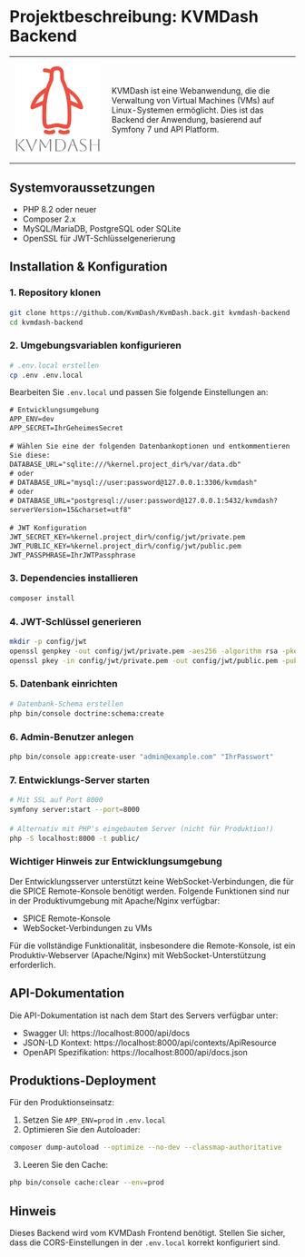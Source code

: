 # Projektbeschreibung: KVMDash Backend

<table style="border-collapse: collapse; width: 100%;">
    <tr>
        <td style="width: 150px; padding: 10px; vertical-align: middle;">
            <img src="https://github.com/KvmDash/.github/raw/main/profile/kvmdash.svg" alt="KvmDash Logo" style="max-width: 100%;">
        </td>
        <td style="padding: 10px; vertical-align: middle;">
            KVMDash ist eine Webanwendung, die die Verwaltung von Virtual Machines (VMs) auf Linux-Systemen ermöglicht. 
            Dies ist das Backend der Anwendung, basierend auf Symfony 7 und API Platform.</td>
    </tr>
</table>

## Systemvoraussetzungen

* PHP 8.2 oder neuer
* Composer 2.x
* MySQL/MariaDB, PostgreSQL oder SQLite
* OpenSSL für JWT-Schlüsselgenerierung

## Installation & Konfiguration

### 1. Repository klonen

```bash
git clone https://github.com/KvmDash/KvmDash.back.git kvmdash-backend
cd kvmdash-backend
```

### 2. Umgebungsvariablen konfigurieren

```bash
# .env.local erstellen
cp .env .env.local
```

Bearbeiten Sie `.env.local` und passen Sie folgende Einstellungen an:

```env
# Entwicklungsumgebung
APP_ENV=dev
APP_SECRET=IhrGeheimesSecret

# Wählen Sie eine der folgenden Datenbankoptionen und entkommentieren Sie diese:
DATABASE_URL="sqlite:///%kernel.project_dir%/var/data.db"
# oder
# DATABASE_URL="mysql://user:password@127.0.0.1:3306/kvmdash"
# oder
# DATABASE_URL="postgresql://user:password@127.0.0.1:5432/kvmdash?serverVersion=15&charset=utf8"

# JWT Konfiguration
JWT_SECRET_KEY=%kernel.project_dir%/config/jwt/private.pem
JWT_PUBLIC_KEY=%kernel.project_dir%/config/jwt/public.pem
JWT_PASSPHRASE=IhrJWTPassphrase
```

### 3. Dependencies installieren

```bash
composer install
```

### 4. JWT-Schlüssel generieren

```bash
mkdir -p config/jwt
openssl genpkey -out config/jwt/private.pem -aes256 -algorithm rsa -pkeyopt rsa_keygen_bits:4096
openssl pkey -in config/jwt/private.pem -out config/jwt/public.pem -pubout
```

### 5. Datenbank einrichten

```bash
# Datenbank-Schema erstellen
php bin/console doctrine:schema:create
```

### 6. Admin-Benutzer anlegen

```bash
php bin/console app:create-user "admin@example.com" "IhrPasswort"
```

### 7. Entwicklungs-Server starten

```bash
# Mit SSL auf Port 8000
symfony server:start --port=8000

# Alternativ mit PHP's eingebautem Server (nicht für Produktion!)
php -S localhost:8000 -t public/
```

### Wichtiger Hinweis zur Entwicklungsumgebung

Der Entwicklungsserver unterstützt keine WebSocket-Verbindungen, die für die SPICE Remote-Konsole benötigt werden. 
Folgende Funktionen sind nur in der Produktivumgebung mit Apache/Nginx verfügbar:
- SPICE Remote-Konsole
- WebSocket-Verbindungen zu VMs

Für die vollständige Funktionalität, insbesondere die Remote-Konsole, ist ein Produktiv-Webserver (Apache/Nginx) 
mit WebSocket-Unterstützung erforderlich.

## API-Dokumentation

Die API-Dokumentation ist nach dem Start des Servers verfügbar unter:
- Swagger UI: https://localhost:8000/api/docs
- JSON-LD Kontext: https://localhost:8000/api/contexts/ApiResource
- OpenAPI Spezifikation: https://localhost:8000/api/docs.json



## Produktions-Deployment

Für den Produktionseinsatz:

1. Setzen Sie `APP_ENV=prod` in `.env.local`
2. Optimieren Sie den Autoloader:
```bash
composer dump-autoload --optimize --no-dev --classmap-authoritative
```
3. Leeren Sie den Cache:
```bash
php bin/console cache:clear --env=prod
```

## Hinweis

Dieses Backend wird vom KVMDash Frontend benötigt. Stellen Sie sicher, dass die CORS-Einstellungen in der `.env.local` korrekt konfiguriert sind.